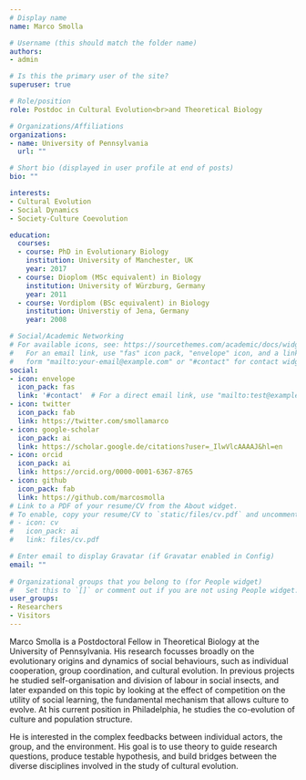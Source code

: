 ```yaml
---
# Display name
name: Marco Smolla

# Username (this should match the folder name)
authors:
- admin

# Is this the primary user of the site?
superuser: true

# Role/position
role: Postdoc in Cultural Evolution<br>and Theoretical Biology

# Organizations/Affiliations
organizations:
- name: University of Pennsylvania
  url: ""

# Short bio (displayed in user profile at end of posts)
bio: ""

interests:
- Cultural Evolution
- Social Dynamics
- Society-Culture Coevolution

education:
  courses:
  - course: PhD in Evolutionary Biology
    institution: University of Manchester, UK
    year: 2017
  - course: Dioplom (MSc equivalent) in Biology
    institution: University of Würzburg, Germany
    year: 2011
  - course: Vordiplom (BSc equivalent) in Biology
    institution: Universtiy of Jena, Germany
    year: 2008

# Social/Academic Networking
# For available icons, see: https://sourcethemes.com/academic/docs/widgets/#icons
#   For an email link, use "fas" icon pack, "envelope" icon, and a link in the
#   form "mailto:your-email@example.com" or "#contact" for contact widget.
social:
- icon: envelope
  icon_pack: fas
  link: '#contact'  # For a direct email link, use "mailto:test@example.org".
- icon: twitter
  icon_pack: fab
  link: https://twitter.com/smollamarco
- icon: google-scholar
  icon_pack: ai
  link: https://scholar.google.de/citations?user=_IlwVlcAAAAJ&hl=en
- icon: orcid
  icon_pack: ai
  link: https://orcid.org/0000-0001-6367-8765
- icon: github
  icon_pack: fab
  link: https://github.com/marcosmolla
# Link to a PDF of your resume/CV from the About widget.
# To enable, copy your resume/CV to `static/files/cv.pdf` and uncomment the lines below.  
# - icon: cv
#   icon_pack: ai
#   link: files/cv.pdf

# Enter email to display Gravatar (if Gravatar enabled in Config)
email: ""
  
# Organizational groups that you belong to (for People widget)
#   Set this to `[]` or comment out if you are not using People widget.  
user_groups:
- Researchers
- Visitors
---
```


Marco Smolla is a Postdoctoral Fellow in Theoretical Biology at the University of Pennsylvania. His research focusses broadly on the evolutionary origins and dynamics of social behaviours, such as individual cooperation, group coordination, and cultural evolution. In previous projects he studied self-organisation and division of labour in social insects, and later expanded on this topic by looking at the effect of competition on the utility of social learning, the fundamental mechanism that allows culture to evolve. At his current position in Philadelphia, he studies the co-evolution of culture and population structure. 

He is interested in the complex feedbacks between individual actors, the group, and the environment. His goal is to use theory to guide research questions, produce testable hypothesis, and build bridges between the diverse disciplines involved in the study of cultural evolution.
